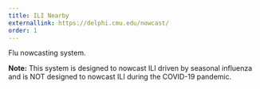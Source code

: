 ```yaml
---
title: ILI Nearby
externallink: https://delphi.cmu.edu/nowcast/
order: 1
---
```


Flu nowcasting system.

**Note:** This system is designed to nowcast ILI driven by seasonal
influenza and is NOT designed to nowcast ILI during the COVID-19 pandemic.

